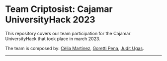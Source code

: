 # Team Criptosist: Cajamar UniversityHack 2023
This repository covers our team participation for the Cajamar UniversityHack that took place in march 2023.

The team is composed by: [Cèlia Martínez](https://github.com/celia-m15), [Goretti Pena](https://github.com/penagoretti), [Judit Ugas](https://github.com/Juditu).

----

